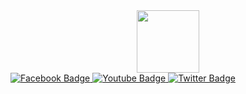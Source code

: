 <div id="header" align="center">
  <img src="https://rownok.com/assets/images/rownok.jpg" width="100"/>
</div>
<div id="badges">
  <a href="Facebook">
    <img src="https://img.icons8.com/ios-filled/50/null/facebook-new.png" alt="Facebook Badge"/>
  </a>
  <a href="your-youtube-URL">
    <img src="https://img.shields.io/badge/YouTube-red?style=for-the-badge&logo=youtube&logoColor=white" alt="Youtube Badge"/>
  </a>
  <a href="your-twitter-URL">
    <img src="https://img.shields.io/badge/Twitter-blue?style=for-the-badge&logo=twitter&logoColor=white" alt="Twitter Badge"/>
  </a>
</div>
